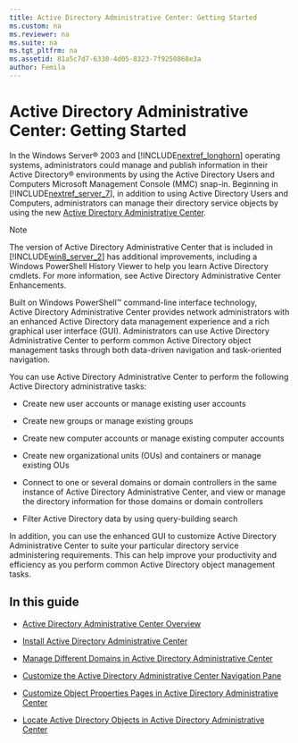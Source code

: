 ```yaml
---
title: Active Directory Administrative Center: Getting Started
ms.custom: na
ms.reviewer: na
ms.suite: na
ms.tgt_pltfrm: na
ms.assetid: 81a5c7d7-6330-4d05-8323-7f9250868e3a
author: Femila
---
```

# Active Directory Administrative Center: Getting Started
  In the Windows Server® 2003 and [!INCLUDE[nextref_longhorn](../Token/nextref_longhorn_md.md)] operating systems, administrators could manage and publish information in their Active Directory® environments by using the Active Directory Users and Computers Microsoft Management Console \(MMC\) snap\-in. Beginning in [!INCLUDE[nextref_server_7](../Token/nextref_server_7_md.md)], in addition to using Active Directory Users and Computers, administrators can manage their directory service objects by using the new [Active Directory Administrative Center](http://technet.microsoft.com/library/hh831702).  
  
> [!NOTE]  
>  The version of Active Directory Administrative Center that is included in [!INCLUDE[win8_server_2](../Token/win8_server_2_md.md)] has additional improvements, including a Windows PowerShell History Viewer to help you learn Active Directory cmdlets. For more information, see Active Directory Administrative Center Enhancements.  
  
 Built on Windows PowerShell™ command\-line interface technology, Active Directory Administrative Center provides network administrators with an enhanced Active Directory data management experience and a rich graphical user interface \(GUI\). Administrators can use Active Directory Administrative Center to perform common Active Directory object management tasks through both data\-driven navigation and task\-oriented navigation.  
  
 You can use Active Directory Administrative Center to perform the following Active Directory administrative tasks:  
  
-   Create new user accounts or manage existing user accounts  
  
-   Create new groups or manage existing groups  
  
-   Create new computer accounts or manage existing computer accounts  
  
-   Create new organizational units \(OUs\) and containers or manage existing OUs  
  
-   Connect to one or several domains or domain controllers in the same instance of Active Directory Administrative Center, and view or manage the directory information for those domains or domain controllers  
  
-   Filter Active Directory data by using query\-building search  
  
 In addition, you can use the enhanced GUI to customize Active Directory Administrative Center to suite your particular directory service administering requirements. This can help improve your productivity and efficiency as you perform common Active Directory object management tasks.  
  
## In this guide  
  
-   [Active Directory Administrative Center Overview](../Topic/Active-Directory-Administrative-Center-Overview.md)  
  
-   [Install Active Directory Administrative Center](../Topic/Install-Active-Directory-Administrative-Center.md)  
  
-   [Manage Different Domains in Active Directory Administrative Center](../Topic/Manage-Different-Domains-in-Active-Directory-Administrative-Center.md)  
  
-   [Customize the Active Directory Administrative Center Navigation Pane](../Topic/Customize-the-Active-Directory-Administrative-Center-Navigation-Pane.md)  
  
-   [Customize Object Properties Pages in Active Directory Administrative Center](../Topic/Customize-Object-Properties-Pages-in-Active-Directory-Administrative-Center.md)  
  
-   [Locate Active Directory Objects in Active Directory Administrative Center](../Topic/Locate-Active-Directory-Objects-in-Active-Directory-Administrative-Center.md)  
  
  